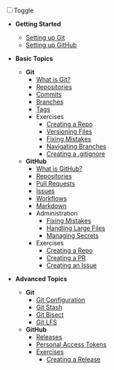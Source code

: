 <div id="dark_mode"
  ><i class="fas fa-sun"></i
  ><input type="checkbox" id="dark_mode_switch" name="mode"
  ><label for="dark_mode_switch">Toggle</label
  ><i class="fas fa-moon"></i></div>

- **Getting Started**
  - [Setting up Git](./docs/getting-started/setting-up-git.md)
  - [Setting up GitHub](./docs/getting-started/setting-up-github.md)

- **Basic Topics**
  - **Git**
    - [What is Git?](./docs/basic/git/what-is-git.md)
    - [Repositories](./docs/basic/git/repositories.md)
    - [Commits](./docs/basic/git/commits.md)
    - [Branches](./docs/basic/git/branches.md)
    - [Tags](./docs/basic/git/tags.md)
    - Exercises
      - [Creating a Repo](./docs/basic/git/exercises/create_local_repo.md)
      - [Versioning Files]()
      - [Fixing Mistakes]()
      - [Navigating Branches](./docs/basic/git/exercises/forgot_to_branch.md)
      - [Creating a .gitignore](./docs/basic/git/exercises/gitignore.md)
  - **GitHub**
    - [What is GitHub?](./docs/basic/github/what-is-github.md)
    - [Repositories](./docs/basic/github/repositories.md)
    - [Pull Requests](./docs/basic/github/pull_requests.md)
    - [Issues](./docs/basic/github/issues.md)
    - [Workflows](./docs/basic/github/github_flow.md)
    - [Markdown](./docs/basic/github/markdown.md)
    - Administration
      - [Fixing Mistakes](./docs/basic/github/fixing-mistakes.md)
      - [Handling Large Files](./docs/basic/github/handling-large-files.md)
      - [Managing Secrets](./docs/basic/github/managing-secrets.md)
    - Exercises
      - [Creating a Repo](./docs/basic/github/repositories.md)
      - [Creating a PR](./docs/basic/github/pull_requests.md)
      - [Creating an Issue](./docs/basic/github/issues.md)

- **Advanced Topics**
  - **Git**
    - [Git Configuration](./docs/basic/git/configuration.md)
    - [Git Stash](./docs/advanced/git/git_stash.md)
    - [Git Bisect](./docs/advanced/git/git_bisect.md)
    - [Git LFS](./docs/advanced/git/git_lfs.md)
  - **GitHub**
    - [Releases](./docs/advanced/github/releases.md)
    - [Personal Access Tokens](./docs/advanced/github/personal_access_token.md)
    - [Exercises]()
      - [Creating a Release](./docs/advanced/github/releases.md)